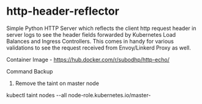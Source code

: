 # http-header-reflector
Simple Python HTTP Server which reflects the client http request header in server logs to see the header fields forwarded by Kubernetes Load Balances and Ingress Controllers. This comes in handy for various validations to see the request received from Envoy/Linkerd Proxy as well.

Container Image - https://hub.docker.com/r/subodhp/http-echo/

Command Backup 

1. Remove the taint on master node 

kubectl taint nodes --all node-role.kubernetes.io/master-
